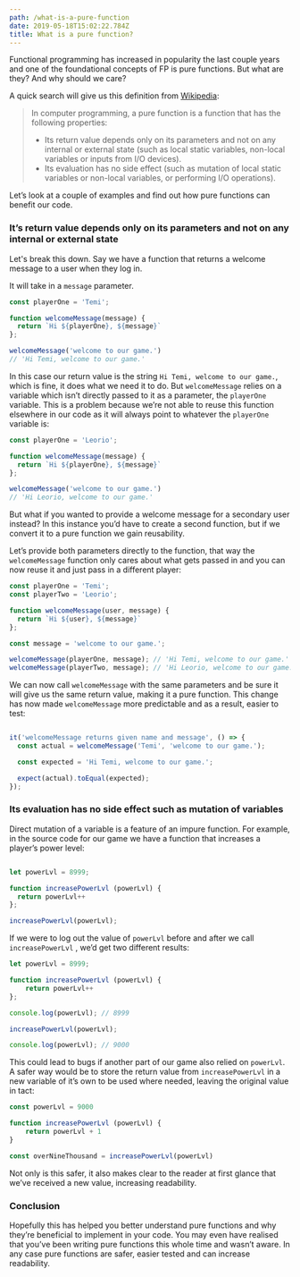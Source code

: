 ```yaml
---
path: /what-is-a-pure-function
date: 2019-05-18T15:02:22.784Z
title: What is a pure function?
---
```

Functional programming has increased in popularity the last couple years and one of the foundational concepts of FP is pure functions. But what are they? And why should we care?

A quick search will give us this definition from [Wikipedia](https://en.wikipedia.org/wiki/Pure_function):

> In computer programming, a pure function is a function that has the following properties:
> * Its return value depends only on its parameters and not on any internal or external state (such as local static variables, non-local variables or inputs from I/O devices).
> * Its evaluation has no side effect (such as mutation of local static variables or non-local variables, or performing I/O operations).

Let’s look at a couple of examples and find out how pure functions can benefit our code.

### It’s return value depends only on its parameters and not on any internal or external state

Let's break this down. Say we have a function that returns a welcome message to a user when they log in.

It will take in a `message` parameter.

``` javascript
const playerOne = 'Temi';

function welcomeMessage(message) {
  return `Hi ${playerOne}, ${message}`
};

welcomeMessage('welcome to our game.')
// 'Hi Temi, welcome to our game.'
```

In this case our return value is the string `Hi Temi, welcome to our game.`, which is fine, it does what we need it to do. But `welcomeMessage` relies on a variable which isn’t directly passed to it as a parameter, the `playerOne` variable. This is a problem because we’re not able to reuse this function elsewhere in our code as it will always point to whatever the `playerOne` variable is:

``` javascript
const playerOne = 'Leorio';

function welcomeMessage(message) {
  return `Hi ${playerOne}, ${message}`
};

welcomeMessage('welcome to our game.')
// 'Hi Leorio, welcome to our game.'

```

But what if you wanted to provide a welcome message for a secondary user instead? In this instance you’d have to create a second function, but if we convert it to a pure function we gain reusability.

Let’s provide both parameters directly to the function, that way the  `welcomeMessage` function only cares about what gets passed in and you can now reuse it and just pass in a different player:

``` javascript
const playerOne = 'Temi';
const playerTwo = 'Leorio';

function welcomeMessage(user, message) {
  return `Hi ${user}, ${message}`
};

const message = 'welcome to our game.';

welcomeMessage(playerOne, message); // 'Hi Temi, welcome to our game.'
welcomeMessage(playerTwo, message); // 'Hi Leorio, welcome to our game.'

```
We can now call `welcomeMessage` with the same parameters and be sure it will give us the same return value, making it a pure function. This change has now made `welcomeMessage` more predictable and as a result, easier to test:

```javascript

it('welcomeMessage returns given name and message', () => {
  const actual = welcomeMessage('Temi', 'welcome to our game.');

  const expected = 'Hi Temi, welcome to our game.';

  expect(actual).toEqual(expected);
});

```

### Its evaluation has no side effect such as mutation of variables

Direct mutation of a variable is a feature of an impure function. For example, in the source code for our game we have a function that increases a player’s power level:

```javascript

let powerLvl = 8999;

function increasePowerLvl (powerLvl) {
  return powerLvl++
};

increasePowerLvl(powerLvl);

```

If we were to log out the value of `powerLvl` before and after we call `increasePowerLvl` , we’d get two different results:

```javascript
let powerLvl = 8999;

function increasePowerLvl (powerLvl) {
	return powerLvl++
};

console.log(powerLvl); // 8999

increasePowerLvl(powerLvl);

console.log(powerLvl); // 9000

```

This could lead to bugs if another part of our game also relied on  `powerLvl`. A safer way would be to store the return value from `increasePowerLvl`  in a new variable of it’s own to be used where needed, leaving the original value in tact:

```javascript
const powerLvl = 9000

function increasePowerLvl (powerLvl) {
	return powerLvl + 1
}

const overNineThousand = increasePowerLvl(powerLvl)

```

Not only is this safer, it also makes clear to the reader at first glance that we’ve received a new value, increasing readability.

### Conclusion

Hopefully this has helped you better understand pure functions and why they’re beneficial to implement in your code. You may even have realised that you’ve been writing pure functions this whole time and wasn’t aware. In any case pure functions are safer, easier tested and can increase readability.
